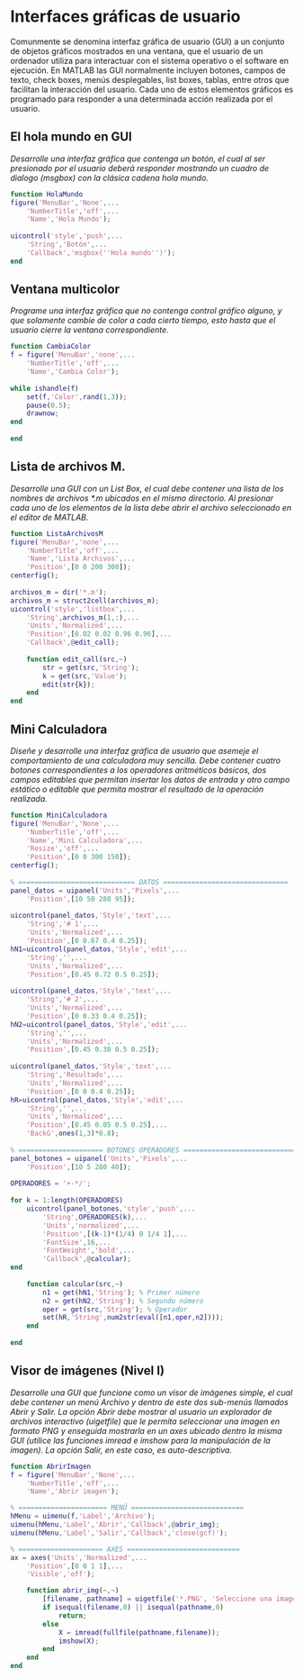 ﻿# Interfaces gráficas de usuario

Comunmente se denomina interfaz gráfica de usuario (GUI) a un conjunto
de objetos gráficos mostrados en una ventana, que el usuario de un
ordenador utiliza para interactuar con el sistema operativo o el
software en ejecución. En MATLAB las GUI normalmente incluyen botones,
campos de texto, check boxes, menús desplegables, list boxes, tablas,
entre otros que facilitan la interacción del usuario. Cada uno de estos
elementos gráficos es programado para responder a una determinada acción
realizada por el usuario.

## El hola mundo en GUI

*Desarrolle una interfaz gráfica que contenga un botón, el cual al ser
presionado por el usuario deberá *responder* mostrando un cuadro de
dialogo (msgbox) con la clásica cadena *hola mundo*.*

```matlab
function HolaMundo
figure('MenuBar','None',...
    'NumberTitle','off',...
    'Name','Hola Mundo');
 
uicontrol('style','push',...
    'String','Botón',...
    'Callback','msgbox(''Hola mundo'')');
end
```

## Ventana multicolor

*Programe una interfaz gráfica que no contenga control gráfico alguno, y
que solamente cambie de color a cada cierto tiempo, esto hasta que el
usuario cierre la ventana correspondiente.*

```matlab
function CambiaColor
f = figure('MenuBar','none',...
    'NumberTitle','off',...
    'Name','Cambia Color');
 
while ishandle(f)
    set(f,'Color',rand(1,3));
    pause(0.5);
    drawnow;
end
 
end
```

## Lista de archivos M.

*Desarrolle una GUI con un List Box, el cual debe contener una lista de
los nombres de archivos \*.m ubicados en el mismo directorio. Al
presionar cada uno de los elementos de la lista debe abrir el archivo
seleccionado en el editor de MATLAB.*

```matlab
function ListaArchivosM
figure('MenuBar','none',...
    'NumberTitle','off',...
    'Name','Lista Archivos',...
    'Position',[0 0 200 300]);
centerfig();
 
archivos_m = dir('*.m');
archivos_m = struct2cell(archivos_m);
uicontrol('style','listbox',...
    'String',archivos_m(1,:),...
    'Units','Normalized',...
    'Position',[0.02 0.02 0.96 0.96],...
    'Callback',@edit_call);
 
    function edit_call(src,~)
        str = get(src,'String');
        k = get(src,'Value');
        edit(str{k});
    end
end
```

## Mini Calculadora

*Diseñe y desarrolle una interfaz gráfica de usuario que asemeje el
comportamiento de una calculadora muy sencilla. Debe contener cuatro
botones correspondientes a los operadores aritméticos básicos, dos
campos editables que permitan insertar los datos de entrada y otro campo
estático o editable que permita mostrar el resultado de la operación
realizada.*

```matlab
function MiniCalculadora
figure('MenuBar','None',...
    'NumberTitle','off',...
    'Name','Mini Calculadora',...
    'Resize','off',...
    'Position',[0 0 300 150]);
centerfig();
 
% ============================= DATOS ===============================
panel_datos = uipanel('Units','Pixels',...
    'Position',[10 50 280 95]);
 
uicontrol(panel_datos,'Style','text',...
    'String','# 1',...
    'Units','Normalized',...
    'Position',[0 0.67 0.4 0.25]);
hN1=uicontrol(panel_datos,'Style','edit',...
    'String','',...
    'Units','Normalized',...
    'Position',[0.45 0.72 0.5 0.25]);
 
uicontrol(panel_datos,'Style','text',...
    'String','# 2',...
    'Units','Normalized',...
    'Position',[0 0.33 0.4 0.25]);
hN2=uicontrol(panel_datos,'Style','edit',...
    'String','',...
    'Units','Normalized',...
    'Position',[0.45 0.38 0.5 0.25]);
 
uicontrol(panel_datos,'Style','text',...
    'String','Resultado',...
    'Units','Normalized',...
    'Position',[0 0 0.4 0.25]);
hR=uicontrol(panel_datos,'Style','edit',...
    'String','',...
    'Units','Normalized',...
    'Position',[0.45 0.05 0.5 0.25],...
    'BackG',ones(1,3)*0.8);
 
% ===================== BOTONES OPERADORES ============================
panel_botones = uipanel('Units','Pixels',...
    'Position',[10 5 280 40]);
 
OPERADORES = '+-*/';
 
for k = 1:length(OPERADORES)
    uicontrol(panel_botones,'style','push',...
        'String',OPERADORES(k),...
        'Units','normalized',...
        'Position',[(k-1)*(1/4) 0 1/4 1],...
        'FontSize',16,...
        'FontWeight','bold',...
        'Callback',@calcular);
end
 
    function calcular(src,~)
        n1 = get(hN1,'String'); % Primer número
        n2 = get(hN2,'String'); % Segundo número
        oper = get(src,'String'); % Operador
        set(hR,'String',num2str(eval([n1,oper,n2])));
    end
 
end
```

## Visor de imágenes (Nivel I)

*Desarrolle una GUI que funcione como un visor de imágenes simple, el
cual debe contener un menú Archivo y dentro de este dos sub-menús
llamados Abrir y Salir. La opción Abrir debe mostrar al usuario un
explorador de archivos interactivo (uigetfile) que le permita
seleccionar una imagen en formato PNG y enseguida mostrarla en un axes
ubicado dentro la misma GUI (utilice las funciones imread e imshow para
la manipulación de la imagen). La opción Salir, en este caso, es
auto-descriptiva.*

```matlab
function AbrirImagen
f = figure('MenuBar','None',...
    'NumberTitle','off',...
    'Name','Abrir imagen');

% ====================== MENÚ ============================
hMenu = uimenu(f,'Label','Archivo');
uimenu(hMenu,'Label','Abrir','Callback',@abrir_img);
uimenu(hMenu,'Label','Salir','Callback','close(gcf)');

% ===================== AXES ============================
ax = axes('Units','Normalized',...
    'Position',[0 0 1 1],...
    'Visible','off');

    function abrir_img(~,~)
        [filename, pathname] = uigetfile('*.PNG', 'Seleccione una imagen');
        if isequal(filename,0) || isequal(pathname,0)
            return;
        else
            X = imread(fullfile(pathname,filename));
            imshow(X);
        end
    end
end
```
